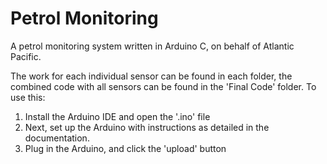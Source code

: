 # Petrol Monitoring
A petrol monitoring system written in Arduino C, on behalf of Atlantic Pacific.


The work for each individual sensor can be found in each folder, the combined code with all sensors can be found in the 'Final Code' folder. To use this:

1. Install the Arduino IDE and open the '.ino' file
2. Next, set up the Arduino with instructions as detailed in the documentation.
3. Plug in the Arduino, and click the 'upload' button
